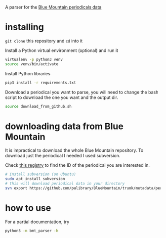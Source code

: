 A parser for the [Blue Mountain periodicals data](https://github.com/Princeton-CDH/bluemountain-transcriptions)

# installing
`git clone` this repository and `cd` into it

Install a Python virtual environment (optional) and run it
```bash
virtualenv -p python3 venv
source venv/bin/activate
```

Install Python libraries
```bash
pip3 install -r requirements.txt
```

Download a periodical you want to parse, you will need to change the bash script to download the one you want and the output dir.
```bash
source download_from_github.sh
```

# downloading data from Blue Mountain
It is impractical to download the whole Blue Mountain repository. To download just the periodical I needed I used subversion.

Check [this registry](https://github.com/pulibrary/BlueMountain/wiki/Registry) to find the ID of the periodical you are interested in.

```bash
# install subversion (on Ubuntu)
sudo apt install subversion
# this will download periodical data in your directory
svn export https://github.com/pulibrary/BlueMountain/trunk/metadata/periodicals/your_periodical_ID your_directory
```

# how to use
For a partial documentation, try

```bash
python3 -m bmt_parser -h
```

